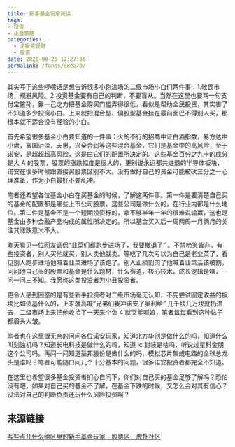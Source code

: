 ```yaml
---
title: 新手基金玩家阅读
tags: 
- 投资
- 止盈策略
categories: 
  - 💰投资理财
  - 投资
date: 2020-08-26 12:27:56
permalink: /funds/e8ea70/
---
```


其实写下这些啰嗦话是想告诉很多小跑进场的二级市场小白们两件事：1.敬畏市场，规避风险。2.投资基金要有自己的判断，不要盲从。当然在这里也要骂一句支付宝鳖孙，靠一己之力把基金购买门槛弄得很低，看似是帮助全民投资，其实害了不知道多少投资小白。上来就把混合型、偏股型基金挂在最前面巴不得别人买，那根本就不适合没有经验的小白。

首先希望很多基金小白要知道的一件事：火的不行的招商中证白酒指数，易方达中小盘，富国沪深，天惠，兴全合润等这些混合基金，它们是基金中的高风险，至于诺安，是超超超高风险，这是由它们的配置所决定的。这些基金百分之九十的成分是大 A 的股票，股票的涨跌幅度是很大的，更别说永远都共进退的半导体板块，诺安在很多时候跟直接买股票区别不大。没有做好自己的资金可能被砍三分之一心理准备，作为小白最好不要乱冲。

笔者还希望各位基金小白在买基金的时候，了解这两件事。第一件是要清楚自己买的基金的配置都是哪些上市公司股票，这些公司是做什么的，在行业内都是什么地位。第二件是基金不是一个短期投资标的，拿不够半年一年的很难说输赢，这也是基金由多种金融产品构成的属性所决定的。所以基金买入后一周两周一月俩月的关注其涨跌意义不大。

昨天看见一位网友调侃“韭菜们都跑步进场了，我要撤退了” 。不禁啼笑皆非。有些投资者，别人买他就买，别人卖他就卖。等吃了几次亏以为自己是老韭菜了，看见别人跑步进场他喊着韭菜进场了该跑了。别人止损割肉了他喊着韭菜活该被割。问问他自己买的股票和基金是什么题材，什么赛道，核心技术，成长逻辑是啥，一问一问三不知。我愿称这类投资者为小丑投资者。

更令人感到困惑的是有些新手投资者对二级市场毫无认知，不先尝试固定收益的板块比如债基什么的，上来就高喊“兄弟们我冲诺安了奥利给” 几千块几万块就扔进去，二级市场上来把他收拾了一天来个负 4 就哭爹喊娘，笔者每每看到这种帖子都眉头大皱。

笔者也在这里很无奈的问问各位诺安玩家，知道北方华创是做什么的吗，知道什么叫刻蚀机吗？知道长电科技是做什么的吗，知道 ic 封装是啥吗，听说过星科金朋这个公司吗。再问一问知道圣邦股份是做什么的吗，模拟芯片集成电路的全球总龙头是谁吗？笔者可能随口问几个十分基本的问题，很多诺安投资者都完全不知道。

在这里也希望很多基金投资者扪心自问下，你们对自己买的基金足够了解吗？恐怕没有吧，如果对自己买的基金不了解，在基金下跌的时候，又怎么会对其有信心？没法对自己的判断负责还玩什么风险投资啊？

## 来源链接

[写些点儿什么给区里的新手基金玩家 - 股票区 - 虎扑社区](https://bbs.hupu.com/40452999.html)
